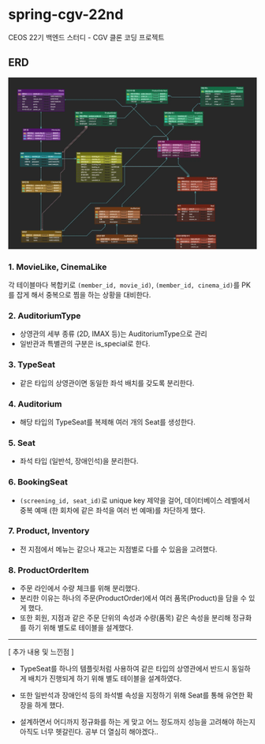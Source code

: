 # spring-cgv-22nd
CEOS 22기 백엔드 스터디 - CGV 클론 코딩 프로젝트

## ERD
![img_1.png](img_erd.png)

### 1. MovieLike, CinemaLike
각 테이블마다 복합키로 `(member_id, movie_id)`, `(member_id, cinema_id)`를 PK를 잡게 해서 중복으로 찜을 하는 상황을 대비한다.

### 2. AuditoriumType
- 상영관의 세부 종류 (2D, IMAX 등)는 AuditoriumType으로 관리
- 일반관과 특별관의 구분은 is_special로 한다.

### 3. TypeSeat
- 같은 타입의 상영관이면 동일한 좌석 배치를 갖도록 분리한다.

### 4. Auditorium
- 해당 타입의 TypeSeat를 복제해 여러 개의 Seat를 생성한다.

### 5. Seat
- 좌석 타입 (일반석, 장애인석)을 분리한다.

### 6. BookingSeat
- `(screening_id, seat_id)`로 unique key 제약을 걸어, 데이터베이스 레벨에서 중복 예매 (한 회차에 같은 좌석을 여러 번 예매)를 차단하게 했다.

### 7. Product, Inventory
- 전 지점에서 메뉴는 같으나 재고는 지점별로 다를 수 있음을 고려했다.

### 8. ProductOrderItem 
- 주문 라인에서 수량 체크를 위해 분리했다.
- 분리한 이유는 하나의 주문(ProductOrder)에서 여러 품목(Product)을 담을 수 있게 했다.
- 또한 회원, 지점과 같은 주문 단위의 속성과 수량(품목) 같은 속성을 분리해 정규화를 하기 위해 별도로 테이블을 설계했다.

<hr />

[ 추가 내용 및 느낀점 ]
- TypeSeat를 하나의 템플릿처럼 사용하여 같은 타입의 상영관에서 반드시 동일하게 배치가 진행되게 하기 위해 별도 테이블을 설계하였다.
- 또한 일반석과 장애인석 등의 좌석별 속성을 지정하기 위해 Seat를 통해 유연한 확장을 하게 했다.

- 설계하면서 어디까지 정규화를 하는 게 맞고 어느 정도까지 성능을 고려해야 하는지 아직도 너무 헷갈린다. 공부 더 열심히 해야겠다..